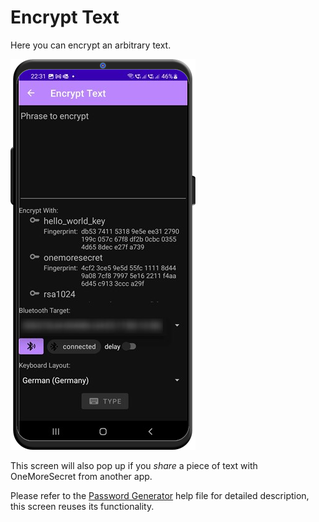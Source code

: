 # Encrypt Text

Here you can encrypt an arbitrary text. 

![encrypt text](./readme_images/encrypt_text.png)

This screen will also pop up if you *share* a piece of text with OneMoreSecret from another app.

Please refer to the [Password Generator](password_generator.md) help file for  detailed description, this screen reuses its functionality.